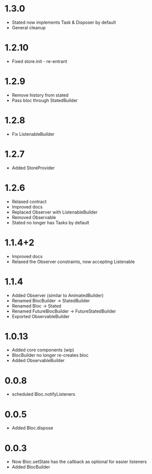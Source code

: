 # 1.3.0
* Stated now implements Task & Disposer by default
* General cleanup

# 1.2.10

* Fixed store.init - re-entrant

# 1.2.9

* Remove history from stated
* Pass bloc through StatedBuilder

# 1.2.8

* Fix ListenableBuilder

# 1.2.7

* Added StoreProvider

# 1.2.6

* Relaxed contract
* Improved docs
* Replaced Observer with ListenableBuilder
* Removed Observable
* Stated no longer has Tasks by default

# 1.1.4+2

* Improved docs
* Relaxed the Observer constraints, now accepting Listenable

# 1.1.4

* Added Observer (similar to AnimatedBuilder)
* Renamed BlocBuilder -> StatedBuilder
* Renamed Bloc -> Stated
* Renamed FutureBlocBuilder -> FutureStatedBuilder
* Exported ObservableBuilder

# 1.0.13

* Added core components (wip)
* BlocBuilder no longer re-creates bloc
* Added ObservableBuilder

# 0.0.8

* scheduled Bloc.notifyListeners

# 0.0.5

* Added Bloc.dispose

# 0.0.3

* Now Bloc.setState has the callback as optional for easier listeners
* Added BlocBuilder
